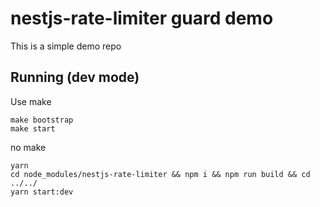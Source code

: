 # nestjs-rate-limiter guard demo

This is a simple demo repo

## Running (dev mode)

Use make

```
make bootstrap
make start
```

no make

```
yarn
cd node_modules/nestjs-rate-limiter && npm i && npm run build && cd ../../
yarn start:dev
```
